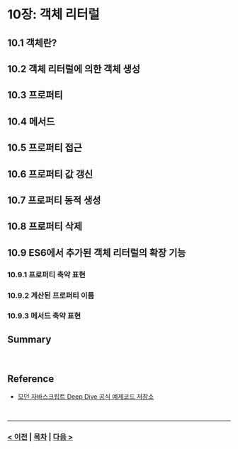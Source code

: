 # 10장: 객체 리터럴

## 10.1 객체란?
## 10.2 객체 리터럴에 의한 객체 생성
## 10.3 프로퍼티
## 10.4 메서드
## 10.5 프로퍼티 접근
## 10.6 프로퍼티 값 갱신
## 10.7 프로퍼티 동적 생성
## 10.8 프로퍼티 삭제
## 10.9 ES6에서 추가된 객체 리터럴의 확장 기능
### 10.9.1 프로퍼티 축약 표현
### 10.9.2 계산된 프로퍼티 이름
### 10.9.3 메서드 축약 표현
## Summary

<br>

## Reference
- [모던 자바스크립트 Deep Dive 공식 예제코드 저장소](https://github.com/wikibook/mjs) 

<br>

-----
### [< 이전](Chapter9.md) | [목차](../README.md) | [다음 >](Chapter11.md)